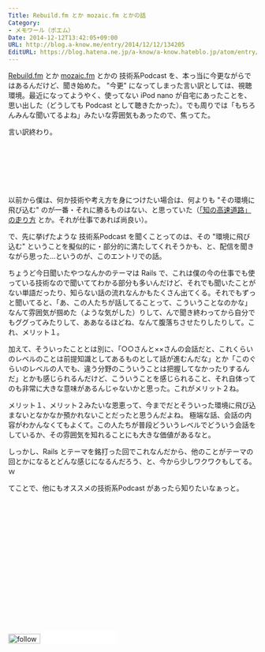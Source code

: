 ```yaml
---
Title: Rebuild.fm とか mozaic.fm とかの話
Category:
- メモワール（ポエム）
Date: 2014-12-12T13:42:05+09:00
URL: http://blog.a-know.me/entry/2014/12/12/134205
EditURL: https://blog.hatena.ne.jp/a-know/a-know.hateblo.jp/atom/entry/8454420450076824851
---
```


[Rebuild.fm](http://rebuild.fm/) とか [mozaic.fm](http://mozaic.fm/) とかの 技術系Podcast を、本っ当に今更ながらではあるんだけど、聞き始めた。
"今更" になってしまった言い訳としては、視聴環境。最近になってようやく、使ってない iPod nano が自宅にあったことを、思い出した（どうしても Podcast として聴きたかった）。でも周りでは「もちろんみんな聞いてるよね」みたいな雰囲気もあったので、焦ってた。


言い訳終わり。



<!-- more -->

<script async src="//pagead2.googlesyndication.com/pagead/js/adsbygoogle.js"></script>
<!-- article-top -->
<ins class="adsbygoogle"
     style="display:inline-block;width:728px;height:90px"
     data-ad-client="ca-pub-3463034538369189"
     data-ad-slot="8367620130"></ins>
<script>
(adsbygoogle = window.adsbygoogle || []).push({});
</script>


以前から僕は、何か技術や考え方を身につけたい場合は、何よりも "その環境に飛び込む" のが一番・それに勝るものはない、と思っていた（[「知の高速道路」の走り方](https://blog.a-know.me/entry/20140223/1393161304) とか。それが仕事であれば尚良い）。

で、先に挙げたような 技術系Podcast を聞くことってのは、その "環境に飛び込む" ということを擬似的に・部分的に満たしてくれそうかも、と、配信を聞きながら思った...というのが、このエントリでの話。

ちょうど今日聞いたやつなんかのテーマは Rails で、これは僕の今の仕事でも使っている技術なので聞いててわかる部分も多いんだけど、それでも聞いたことがない単語だったり、知らない話の流れなんかもたくさん出てくる。それでもずっと聞いてると、「あ、この人たちが話してることって、こういうことなのかな」なんて雰囲気が掴めた（ような気がした）りして、んで聞き終わってから自分でもググってみたりして、ああなるほどね、なんて腹落ちさせたりしたりして。これ、メリット１。

加えて、そういったこととは別に、「○○さんと××さんの会話だと、これくらいのレベルのことは前提知識としてあるものとして話が進むんだな」とか「このぐらいのレベルの人でも、違う分野のこういうことは把握してなかったりするんだ」とかも感じられるんだけど、こういうことを感じられること、それ自体ってのも非常に大きな意味があるんじゃないかと思った。これがメリット２ね。

メリット１、メリット２みたいな恩恵って、今までだとそういった環境に飛び込まないとなかなか預かれないことだったと思うんだよね。
極端な話、会話の内容がわかんなくてもよくて。この人たちが普段どういうレベルでどういう会話をしているか、その雰囲気を知れることにも大きな価値があるなと。

しっかし、Rails とテーマを銘打った回でこれなんだから、他のことがテーマの回とかになるとどんな感じになるんだろう、と、今から少しワクワクもしてる。ｗ


てことで、他にもオススメの技術系Podcast があったら知りたいなぁっと。


<script async src="//pagead2.googlesyndication.com/pagead/js/adsbygoogle.js"></script>
<!-- article-bottom2 -->
<ins class="adsbygoogle"
     style="display:inline-block;width:300px;height:250px"
     data-ad-client="ca-pub-3463034538369189"
     data-ad-slot="5274552934"></ins>
<script>
(adsbygoogle = window.adsbygoogle || []).push({});
</script>

<div>
<a href='http://cloud.feedly.com/#subscription%2Ffeed%2Fhttp%3A%2F%2Fblog.a-know.me%2Ffeed'  target='blank'><img id='feedlyFollow' src='http://s3.feedly.com/img/follows/feedly-follow-rectangle-volume-small_2x.png' alt='follow us in feedly' width='65' height='20'></a>

<iframe src="//blog.hatena.ne.jp/a-know/a-know.hateblo.jp/subscribe/iframe" allowtransparency="true" frameborder="0" scrolling="no" width="150" height="28"></iframe>
</div>
